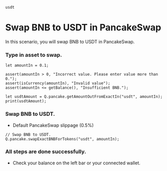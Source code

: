 ```meta-Currency
usdt
```

# Swap BNB to USDT in PancakeSwap

In this scenario, you will swap BNB to USDT in PancakeSwap.

### Type in asset to swap.

```input-Dynamic BNB
let amountIn = 0.1;
```

```input-Verify
assert(amountIn > 0, "Incorrect value. Please enter value more than 0.");
assert(isCurrency(amountIn), "Invalid value");
assert(amountIn <= getBalance(), "Insufficient BNB.");
```

```output-Dynamic USDT
let usdtAmount = Q.pancake.getAmountOutFromExactIn("usdt", amountIn);
print(usdtAmount);
```

### Swap BNB to USDT.

- Default PancakeSwap slippage (0.5%)

```taster
// Swap BNB to USDT.
Q.pancake.swapExactBNBForTokens("usdt", amountIn);
```

### All steps are done successfully.

- Check your balance on the left bar or your connected wallet.
